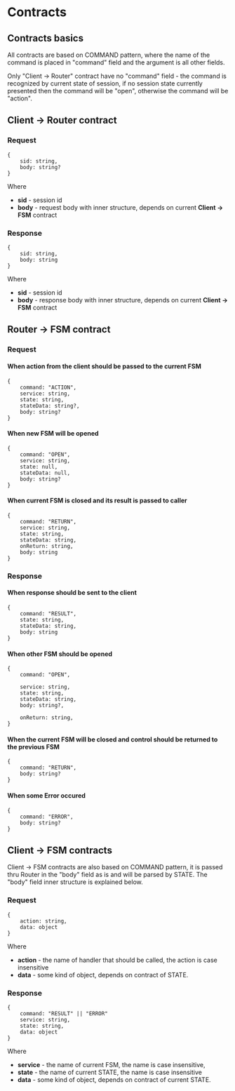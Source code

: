 # Contracts

## Contracts basics

All contracts are based on COMMAND pattern, where the name of the command is placed in "command" field and the argument is all other fields.

Only "Client -> Router" contract have no "command" field - the command is recognized by current state of session, if no session state currently presented then the command will be "open", otherwise the command will be "action". 

## Client -> Router contract
### Request

    {
        sid: string,
        body: string?
    }
Where 
* <b>sid</b> - session id
* <b>body</b> - request body with inner structure, depends on current <b>Client -> FSM</b> contract

### Response

    {
        sid: string,
        body: string
    }
Where 
* <b>sid</b> - session id
* <b>body</b> - response body with inner structure, depends on current <b>Client -> FSM</b> contract

## Router -> FSM contract
### Request
#### When action from the client should be passed to the current FSM

    {
        command: "ACTION",
        service: string,
        state: string,
        stateData: string?,
        body: string?
    }

#### When new FSM will be opened

    {
        command: "OPEN",
        service: string,
        state: null,
        stateData: null,
        body: string?
    }

#### When current FSM is closed and its result is passed to caller

    {
        command: "RETURN",
        service: string,
        state: string,
        stateData: string,
        onReturn: string,
        body: string
    }

### Response
#### When response should be sent to the client

    {
        command: "RESULT",
        state: string,
        stateData: string,
        body: string
    }


#### When other FSM should be opened

    {
        command: "OPEN",

        service: string,
        state: string,
        stateData: string,
        body: string?,

        onReturn: string,
    }


#### When the current FSM will be closed and control should be returned to the previous FSM

    {
        command: "RETURN",
        body: string?
    }

#### When some Error occured

    {
        command: "ERROR",
        body: string?
    }

## Client -> FSM contracts
Client -> FSM contracts are also based on COMMAND pattern, it is passed thru Router in the "body" field as is and will be parsed by STATE. The "body" field inner structure is explained below.  
### Request

    {
        action: string,
        data: object
    }
Where
* <b>action</b> - the name of handler that should be called, the action is case insensitive
* <b>data</b> - some kind of object, depends on contract of STATE.
### Response

    {
        command: "RESULT" || "ERROR"
        service: string,
        state: string,
        data: object
    }
Where
* <b>service</b> - the name of current FSM, the name is case insensitive,
* <b>state</b> - the name of current STATE, the name is case insensitive
* <b>data</b> - some kind of object, depends on contract of  current STATE.

